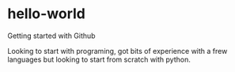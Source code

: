 # hello-world
Getting started with Github

Looking to start with programing, got bits of experience with a frew languages but looking to start from scratch with python.
